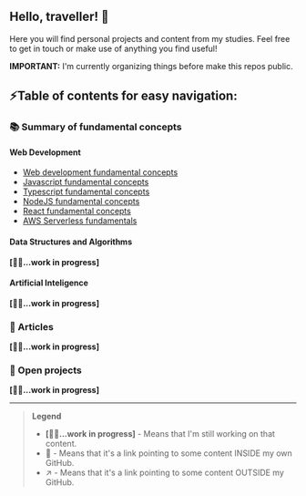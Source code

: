 ## Hello, traveller! 👋

Here you will find personal projects and content from my studies.
Feel free to get in touch or make use of anything you find useful!

**IMPORTANT:** I'm currently organizing things before make this repos public.

## ⚡Table of contents for easy navigation:

### 📚 Summary of fundamental concepts
#### Web Development
- [Web development fundamental concepts](https://github.com/techno-canvas/concepts-web-development)
- [Javascript fundamental concepts](https://github.com/techno-canvas/concepts-javascript)
- [Typescript fundamental concepts](https://github.com/techno-canvas/concepts-typescript)
- [NodeJS fundamental concepts](https://github.com/techno-canvas/concepts-nodejs)
- [React fundamental concepts](https://github.com/techno-canvas/concepts-react)
- [AWS Serverless fundamentals](https://github.com/techno-canvas/concepts-aws-serverless)

#### Data Structures and Algorithms
  **[👷‍♂️...work in progress]**

#### Artificial Inteligence
  **[👷‍♂️...work in progress]**

### 📰 Articles
  **[👷‍♂️...work in progress]**
  
### 💼 Open projects
  **[👷‍♂️...work in progress]**

---

> **Legend**
> - **[👷‍♂️...work in progress]** - Means that I'm still working on that content.
> - 🔗 - Means that it's a link pointing to some content INSIDE my own GitHub.
> - ↗️ - Means that it's a link pointing to some content OUTSIDE my GitHub.


